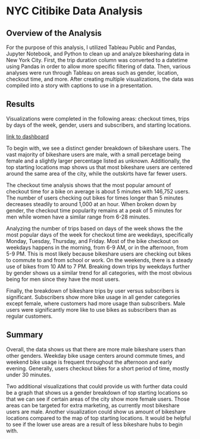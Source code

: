 # NYC Citibike Data Analysis

## Overview of the Analysis
For the purpose of this analysis, I utilized Tableau Public and Pandas, Jupyter Notebook, and Python to clean up and analyze bikesharing data in New York City. First, the trip duration column was converted to a datetime using Pandas in order to allow more specific filtering of data. Then, various analyses were run through Tableau on areas such as gender, location, checkout time, and more. After creating multiple visualizations, the data was compiled into a story with captions to use in a presentation.

## Results
Visualizations were completed in the following areas: checkout times, trips by days of the week, gender, users and subscribers, and starting locations. 

[link to dashboard](https://public.tableau.com/app/profile/noor.sami/viz/NYCCitibikeAnalysis_16646491751670/NYCCitibikeDataAnalysis?publish=yes)

To begin with, we see a distinct gender breakdown of bikeshare users. The vast majority of bikeshare users are male, with a small percetage being female and a slightly larger percentage listed as unknown. Additionally, the top starting locations map shows us that most bikeshare users are centered around the same area of the city, while the outskirts have far fewer users. 

The checkout time analysis shows that the most popular amount of checkout time for a bike on average is about 5 minutes with 146,752 users. The number of users checking out bikes for times longer than 5 minutes decreases steadily to around 1,000 at an hour. When broken down by gender, the checkout time popularity remains at a peak of 5 minutes for men while women have a similar range from 6-28 minutes. 

Analyzing the number of trips based on days of the week shows the the most popular days of the week for checkout time are weekdays, specifically Monday, Tuesday, Thursday, and Friday. Most of the bike checkout on weekdays happens in the morning, from 6-9 AM, or in the afternoon, from 5-9 PM. This is most likely because bikeshare users are checking out bikes to commute to and from school or work. On the weekends, there is a steady use of bikes from 10 AM to 7 PM. Breaking down trips by weekdays further by gender shows us a similar trend for all categories, with the most obvious being for men since they have the most users. 

Finally, the breakdown of bikeshare trips by user versus subscribers is significant. Subscribers show more bike usage in all gender categories except female, where customers had more usage than subscribers. Male users were significantly more like to use bikes as subscribers than as regular customers. 

## Summary
Overall, the data shows us that there are more male bikeshare users than other genders. Weekday bike usage centers around commute times, and weekend bike usage is frequent throughout the afternoon and early evening. Generally, users checkout bikes for a short period of time, mostly under 30 minutes. 

Two additional visualizations that could provide us with further data could be a graph that shows us a gender breakdown of top starting locations so that we can see if certain areas of the city show more female users. Those areas can be targeted for extra marketing, as currently most bikeshare users are male. Another visualization could show us amount of bikeshare locations compared to the map of top starting locations. It would be helpful to see if the lower use areas are a result of less bikeshare hubs to begin with. 

